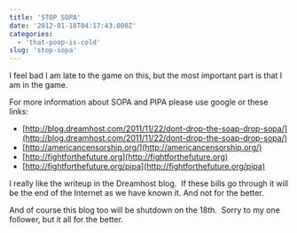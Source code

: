 ```yaml
---
title: 'STOP SOPA'
date: '2012-01-18T04:17:43.000Z'
categories:
  - 'that-poop-is-cold'
slug: 'stop-sopa'
---
```


I feel bad I am late to the game on this, but the most important part is that I am in the game.

For more information about SOPA and PIPA please use google or these links:

- [http://blog.dreamhost.com/2011/11/22/dont-drop-the-soap-drop-sopa/](http://blog.dreamhost.com/2011/11/22/dont-drop-the-soap-drop-sopa/)
- [http://americancensorship.org/](http://americancensorship.org/)
- [http://fightforthefuture.org](http://fightforthefuture.org)
- [http://fightforthefuture.org/pipa](http://fightforthefuture.org/pipa)

I really like the writeup in the Dreamhost blog.  If these bills go through it will be the end of the Internet as we have known it. And not for the better.

And of course this blog too will be shutdown on the 18th.  Sorry to my one follower, but it all for the better.
